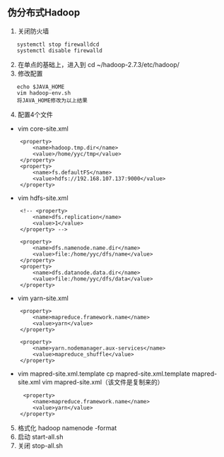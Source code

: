 ## 伪分布式Hadoop

1. 关闭防火墙
```
   systemctl stop firewalldcd 
   systemctl disable firewalld
```
2. 在单点的基础上，进入到 cd ~/hadoop-2.7.3/etc/hadoop/
3. 修改配置
```
   echo $JAVA_HOME
   vim hadoop-env.sh
   将JAVA_HOME修改为以上结果
```
4. 配置4个文件
   
* vim core-site.xml
```
    <property>
        <name>hadoop.tmp.dir</name>
        <value>/home/yyc/tmp</value>
    </property>
    <property>
        <name>fs.defaultFS</name>
        <value>hdfs://192.168.107.137:9000</value>
    </property>   
```
* vim hdfs-site.xml 
```
    <!-- <property>    
        <name>dfs.replication</name>    
        <value>1</value>    
    </property> -->

    <property>
        <name>dfs.namenode.name.dir</name>
        <value>file:/home/yyc/dfs/name</value>
    </property>
    <property>
        <name>dfs.datanode.data.dir</name>
        <value>file:/home/yyc/dfs/data</value>
    </property>
```
* vim yarn-site.xml
```   
    <property>
        <name>mapreduce.framework.name</name>
        <value>yarn</value>
    </property>

    <property>
        <name>yarn.nodemanager.aux-services</name>
        <value>mapreduce_shuffle</value>
    </property>
```
* vim mapred-site.xml.template 
  cp mapred-site.xml.template  mapred-site.xml
  vim mapred-site.xml（该文件是复制来的）
```
     <property>
        <name>mapreduce.framework.name</name>
        <value>yarn</value>
    </property>
```
5. 格式化
   hadoop namenode -format
6. 启动
   start-all.sh 
7. 关闭
   stop-all.sh